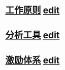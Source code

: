 # [工作原则](https://xtj2020.top/self/工作原则.html) [edit](./self/工作原则.md)


# [分析工具](https://xtj2020.top/self/分析工具.html) [edit](./self/分析工具.md)


# [激励体系](https://xtj2020.top/self/激励体系.html) [edit](./self/激励体系.md)
